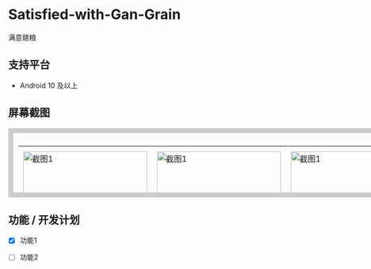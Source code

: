 # Satisfied-with-Gan-Grain
满意赣粮
## 支持平台
- Android 10 及以上
## 屏幕截图

<div style="width: 800px; height: 100px; overflow: auto; padding: 10px; border: 10px solid #ccc;">
  <table style="border-collapse: collapse;">
    <tr>
      <td style="padding: 10px;"><img src="https://github.com/Mu-L/Kazumi/blob/main/static/screenshot/img_1.png" alt="截图1" width="250" /></td>
      <td style="padding: 10px;"><img src="https://github.com/Mu-L/Kazumi/blob/main/static/screenshot/img_1.png" alt="截图1" width="250"/></td>
      <td style="padding: 10px;"><img src="https://github.com/Mu-L/Kazumi/blob/main/static/screenshot/img_1.png" alt="截图1" width="250"/></td>
    </tr>
    <tr>
      <td style="padding: 10px;"><img src="https://github.com/Mu-L/Kazumi/blob/main/static/screenshot/img_1.png" alt="截图1" width="250"/></td>
      <td style="padding: 10px;"><img src="https://github.com/Mu-L/Kazumi/blob/main/static/screenshot/img_1.png" alt="截图1" width="250"/></td>
      <td style="padding: 10px;"><img src="https://github.com/Mu-L/Kazumi/blob/main/static/screenshot/img_1.png" alt="截图1" width="250"/></td>
    </tr>
  </table>
</div>


## 功能 / 开发计划
- [x] 功能1
- [ ] 功能2

